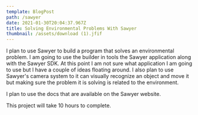 ```yaml
---
template: BlogPost
path: /sawyer
date: 2021-01-30T20:04:37.967Z
title: Solving Environmental Problems With Sawyer
thumbnail: /assets/download (1).jfif
---
```

I plan to use Sawyer to build a program that solves an environmental problem. I am going to use the builder in tools the Sawyer application along with the Sawyer SDK. At this point I am not sure what application I am going to use but I have a couple of ideas floating around. I also plan to use Sawyer's camera system to it can visually recognize an object and move it but making sure the problem it is solving is related to the environment. 

I plan to use the docs that are available on the Sawyer website. 

This project will take 10 hours to complete.
